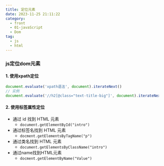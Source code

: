 ```yaml
---
title: 定位元素
date: 2023-11-25 21:11:22
category: 
  - front
  - 01-javaScript
  - Dom
tag: 
  - js
  - html
---
```

### js定位dom元素



#### 1. **使用xpath定位**

```js
document.evaluate('xpath语法', document).iterateNext()
// 实例
document.evaluate('//h2[@class="text-title-big"]', document).iterateNext()
```



#### 2. 使用标签属性定位

- 通过 id 找到 HTML 元素
  - `document.getElementById("intro")`
- 通过标签名找到 HTML 元素
  - `docment.getElementsByTagName("p")`
- 通过类名找到 HTML 元素
  - `document.getElementsByClassName("intro")`
- 通过name找到HTML元素
  - `docment.getElementByName("Value")`

